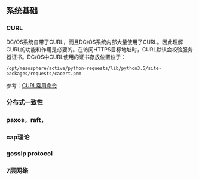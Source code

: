 ## 系统基础

### CURL

DC/OS系统自带了CURL，而且DC/OS系统内部大量使用了CURL。因此理解CURL的功能和作用是必要的。在访问HTTPS目标地址时，CURL默认会校验服务器证书。DC/OS中CURL使用的证书存放位置位于：

```
/opt/mesosphere/active/python-requests/lib/python3.5/site-packages/requests/cacert.pem
```

参考：[CURL常用命令](https://gist.github.com/303182519/132568fd0e58cae57202)

### 分布式一致性

### paxos，raft，

### cap理论

### gossip protocol

### 7层网络



